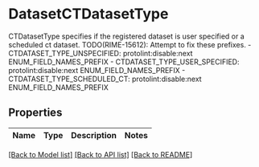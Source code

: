 # DatasetCTDatasetType

CTDatasetType specifies if the registered dataset is user specified or a scheduled ct dataset. TODO(RIME-15612): Attempt to fix these prefixes.   - CTDATASET_TYPE_UNSPECIFIED: protolint:disable:next ENUM_FIELD_NAMES_PREFIX  - CTDATASET_TYPE_USER_SPECIFIED: protolint:disable:next ENUM_FIELD_NAMES_PREFIX  - CTDATASET_TYPE_SCHEDULED_CT: protolint:disable:next ENUM_FIELD_NAMES_PREFIX

## Properties

Name | Type | Description | Notes
------------ | ------------- | ------------- | -------------

[[Back to Model list]](../README.md#documentation-for-models) [[Back to API list]](../README.md#documentation-for-api-endpoints) [[Back to README]](../README.md)

